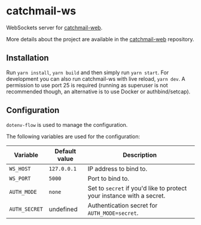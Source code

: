 # catchmail-ws

WebSockets server for [catchmail-web](https://github.com/mat-sz/catchmail-web).

More details about the project are available in the [catchmail-web](https://github.com/mat-sz/catchmail-web) repository.

## Installation

Run `yarn install`, `yarn build` and then simply run `yarn start`. For development you can also run catchmail-ws with live reload, `yarn dev`. A permission to use port 25 is required (running as superuser is not recommended though, an alternative is to use Docker or authbind/setcap).

## Configuration

`dotenv-flow` is used to manage the configuration.

The following variables are used for the configuration:

| Variable      | Default value | Description                                                           |
| ------------- | ------------- | --------------------------------------------------------------------- |
| `WS_HOST`     | `127.0.0.1`   | IP address to bind to.                                                |
| `WS_PORT`     | `5000`        | Port to bind to.                                                      |
| `AUTH_MODE`   | `none`        | Set to `secret` if you'd like to protect your instance with a secret. |
| `AUTH_SECRET` | undefined     | Authentication secret for `AUTH_MODE=secret`.                         |
